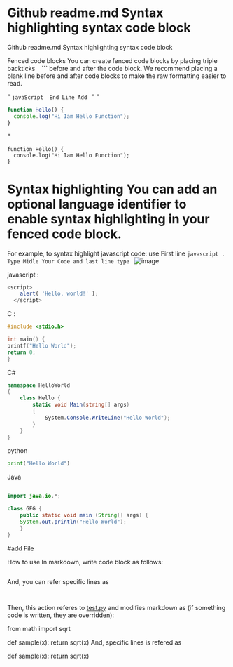 # Github readme.md Syntax highlighting syntax code block 
Github readme.md Syntax highlighting syntax code block 

Fenced code blocks
You can create fenced code blocks by placing triple backticks ``` ``` ```
before and after the code block.
We recommend placing a blank line before and after code blocks to make the raw formatting easier to read.

" ```javaScript  End Line Add ``` "
"
```javascript
function Hello() {
  console.log("Hi Iam Hello Function");
}
```

"

```
function Hello() {
  console.log("Hi Iam Hello Function");
}
```
# Syntax highlighting You can add an optional language identifier to enable syntax highlighting in your fenced code block.

For example, to syntax highlight javascript code: use First line ``````javascript .  Type Midle Your Code and last line type `````` 
![image](https://user-images.githubusercontent.com/45946252/168409372-b44bb15d-b9b0-43f7-8aa2-02fc3054e082.png)

javascript :

```javascript
<script>
    alert( 'Hello, world!' );
  </script>
```
C :

```C
#include <stdio.h>

int main() {
printf("Hello World");
return 0;
}
```
C#
```C#
namespace HelloWorld
{
	class Hello {		
		static void Main(string[] args)
		{
			System.Console.WriteLine("Hello World");
		}
	}
}
```
python

```python
print("Hello World")
```

Java

```java

import java.io.*;

class GFG {
	public static void main (String[] args) {
	System.out.println("Hello World");
	}
}

```

#add File

How to use
In markdown, write code block as follows:

```python:[test.py](https://github.com/coolsasindu/Github-readme.md-Syntax-highlighting-syntax-code-block-/blob/main/test.py)

```

And, you can refer specific lines as
```python:[tests/src/sample.py](https://github.com/coolsasindu/Github-readme.md-Syntax-highlighting-syntax-code-block-/blob/main/test.py) [4-5]
 
```
Then, this action referes to [test.py](https://github.com/coolsasindu/Github-readme.md-Syntax-highlighting-syntax-code-block-/blob/main/test.py) and modifies markdown as (if something code is written, they are overridden):

from math import sqrt


def sample(x):
    return sqrt(x)
And, specific lines is refered as

def sample(x):
    return sqrt(x)
 
